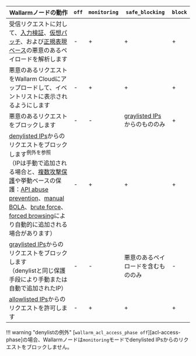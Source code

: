 | Wallarmノードの動作 | `off` | `monitoring` | `safe_blocking` |`block` |
| -------- | - | - | - | -|
| 受信リクエストに対して、[入力検証](../attacks-vulns-list.md#attack-types)、[仮想パッチ](../user-guides/rules/vpatch-rule.md)、および[正規表現ベース](../user-guides/rules/regex-rule.md)の悪意のあるペイロードを解析します | - | + | + | + |
| 悪意のあるリクエストをWallarm Cloudにアップロードして、イベントリストに表示されるようにします | - | + | + | + |
| 悪意のあるリクエストをブロックします | - | - | [graylisted IPs](../user-guides/ip-lists/overview.md)からのもののみ | + |
| [denylisted IPs](../user-guides/ip-lists/overview.md)からのリクエストをブロックします<sup>例外を参照</sup> <br>（IPは手動で追加される場合と、[複数攻撃保護](../admin-en/configuration-guides/protecting-with-thresholds.md)や挙動ベースの保護：[API abuse prevention](../api-abuse-prevention/setup.md)、[manual BOLA](../admin-en/configuration-guides/protecting-against-bola-trigger.md)、[brute force](../admin-en/configuration-guides/protecting-against-bruteforce.md)、[forced browsing](../admin-en/configuration-guides/protecting-against-forcedbrowsing.md)により自動的に追加される場合があります） | - | + | + | + |
| [graylisted IPs](../user-guides/ip-lists/overview.md)からのリクエストをブロックします <br>（denylistと同じ保護手段により手動または自動で追加されたIP） | - | - | 悪意のあるペイロードを含むもののみ | - |
| [allowlisted IPs](../user-guides/ip-lists/overview.md)からのリクエストを許可します | - | + | + | + |

!!! warning "denylistの例外"
    [`wallarm_acl_access_phase off`][acl-access-phase]の場合、Wallarmノードは`monitoring`モードでdenylisted IPsからのリクエストをブロックしません。